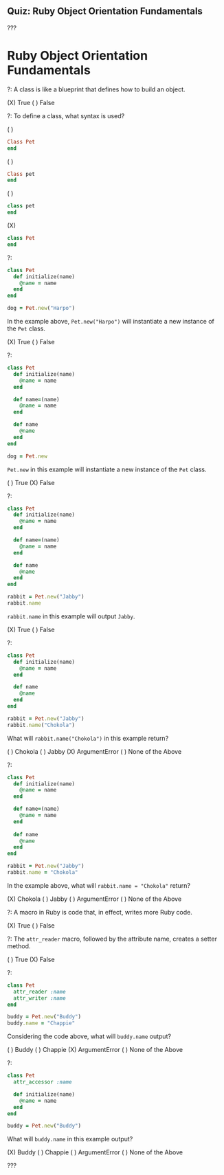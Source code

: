 ## Quiz: Ruby Object Orientation Fundamentals

???

# Ruby Object Orientation Fundamentals

?: A class is like a blueprint that defines how to build an object.

(X) True ( ) False

?: To define a class, what syntax is used?

( )
```ruby
Class Pet
end
```
( )
```ruby
Class pet
end
```
( )
```ruby
class pet
end
```
(X)
```ruby
class Pet
end
```

?: 

```ruby
class Pet
  def initialize(name)
    @name = name
  end
end

dog = Pet.new("Harpo")
```

In the example above, `Pet.new("Harpo")` will instantiate a new instance of the `Pet` class.

(X) True ( ) False

?: 

```ruby
class Pet
  def initialize(name)
    @name = name
  end

  def name=(name)
    @name = name
  end

  def name
    @name
  end
end

dog = Pet.new
```

`Pet.new` in this example will instantiate a new instance of the `Pet` class.

( ) True (X) False

?: 

```ruby
class Pet
  def initialize(name)
    @name = name
  end

  def name=(name)
    @name = name
  end

  def name
    @name
  end
end
```

```ruby
rabbit = Pet.new("Jabby")
rabbit.name
```

`rabbit.name` in this example will output `Jabby`.

(X) True ( ) False

?: 

```ruby
class Pet
  def initialize(name)
    @name = name
  end

  def name
    @name
  end
end
```

```ruby
rabbit = Pet.new("Jabby")
rabbit.name("Chokola")
```

What will `rabbit.name("Chokola")` in this example return?

( ) Chokola ( ) Jabby (X) ArgumentError ( ) None of the Above

?:

```ruby
class Pet
  def initialize(name)
    @name = name
  end

  def name=(name)
    @name = name
  end
  
  def name
    @name
  end
end
```

```ruby
rabbit = Pet.new("Jabby")
rabbit.name = "Chokola"
```

In the example above, what will `rabbit.name = "Chokola"` return?

(X) Chokola ( ) Jabby ( ) ArgumentError ( ) None of the Above

?: A macro in Ruby is code that, in effect, writes more Ruby code.

(X) True ( ) False

?: The `attr_reader` macro, followed by the attribute name, creates a setter method.

( ) True (X) False

?:

```ruby
class Pet
  attr_reader :name
  attr_writer :name
end
```

```ruby
buddy = Pet.new("Buddy")
buddy.name = "Chappie"
```

Considering the code above, what will `buddy.name` output?

( ) Buddy ( ) Chappie (X) ArgumentError ( ) None of the Above

?:

```ruby
class Pet
  attr_accessor :name

  def initialize(name)
    @name = name
  end
end
```

```ruby
buddy = Pet.new("Buddy")
```

What will `buddy.name` in this example output?

(X) Buddy ( ) Chappie ( ) ArgumentError ( ) None of the Above

???
